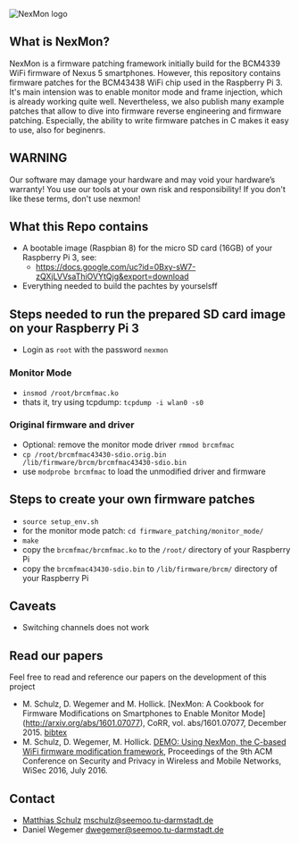 ![NexMon logo](https://dev.seemoo.tu-darmstadt.de/bcm/bcm-rpi3/raw/master/logo/nexmon-rpi3.png)

## What is NexMon?

NexMon is a firmware patching framework initially build for the BCM4339 WiFi firmware of Nexus 5 smartphones. However, this repository contains firmware patches for the BCM43438 WiFi chip used in the Raspberry Pi 3. It's main intension was to enable monitor mode and frame injection, which is already working quite well. Nevertheless, we also publish many example patches that allow to dive into firmware reverse engineering and firmware patching. Especially, the ability to write firmware patches in C makes it easy to use, also for beginenrs.

## WARNING

Our software may damage your hardware and may void your hardware’s warranty! You use our tools at your own risk and responsibility! If you don't like these terms, don't use nexmon!

## What this Repo contains

* A bootable image (Raspbian 8) for the micro SD card (16GB) of your Raspberry Pi 3, see:
  * https://docs.google.com/uc?id=0Bxy-sW7-zQXjLVVsaThiOVYtQjg&export=download
* Everything needed to build the pachtes by yourselsff

## Steps needed to run the prepared SD card image on your Raspberry Pi 3
* Login as `root` with the password `nexmon`

### Monitor Mode
* `insmod /root/brcmfmac.ko`
* thats it, try using tcpdump: `tcpdump -i wlan0 -s0`

### Original firmware and driver
* Optional: remove the monitor mode driver `rmmod brcmfmac`
* `cp /root/brcmfmac43430-sdio.orig.bin /lib/firmware/brcm/brcmfmac43430-sdio.bin`
* use `modprobe brcmfmac` to load the unmodified driver and firmware

## Steps to create your own firmware patches
* `source setup_env.sh`
* for the monitor mode patch: `cd firmware_patching/monitor_mode/`
* `make`
* copy the `brcmfmac/brcmfmac.ko` to the `/root/` directory of your Raspberry Pi
* copy the `brcmfmac43430-sdio.bin` to `/lib/firmware/brcm/` directory of your Raspberry Pi

## Caveats
* Switching channels does not work

## Read our papers

Feel free to read and reference our papers on the development of this project 

* M. Schulz, D. Wegemer and M. Hollick. [NexMon: A Cookbook for Firmware 
Modifications on Smartphones to Enable Monitor Mode]
(http://arxiv.org/abs/1601.07077), CoRR, vol. abs/1601.07077, December 2015. 
[bibtex](http://dblp.uni-trier.de/rec/bibtex/journals/corr/SchulzWH16)
* M. Schulz, D. Wegemer, M. Hollick. [DEMO: Using NexMon, the C-based WiFi 
firmware modification framework](https://dl.acm.org/citation.cfm?id=2942419), 
Proceedings of the 9th ACM Conference on Security and Privacy in Wireless and 
Mobile Networks, WiSec 2016, July 2016.

## Contact

* [Matthias Schulz](https://seemoo.tu-darmstadt.de/mschulz) <mschulz@seemoo.tu-darmstadt.de>
* Daniel Wegemer <dwegemer@seemoo.tu-darmstadt.de>

